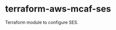 # terraform-aws-mcaf-ses

Terraform module to configure SES.

<!--- BEGIN_TF_DOCS --->
<!--- END_TF_DOCS --->
